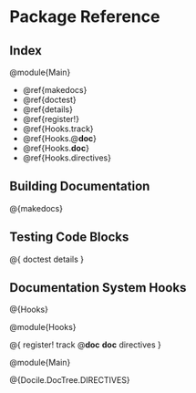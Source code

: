 # Package Reference

## Index

@module{Main}

- @ref{makedocs}
- @ref{doctest}
- @ref{details}
- @ref{register!}
- @ref{Hooks.track}
- @ref{Hooks.@__doc__}
- @ref{Hooks.__doc__}
- @ref{Hooks.directives}

## Building Documentation

@{makedocs}

## Testing Code Blocks

@{
    doctest
    details
}

## Documentation System Hooks

@{Hooks}

@module{Hooks}

@{
    register!
    track
    @__doc__
    __doc__
    directives
}

@module{Main}

@{Docile.DocTree.DIRECTIVES}
